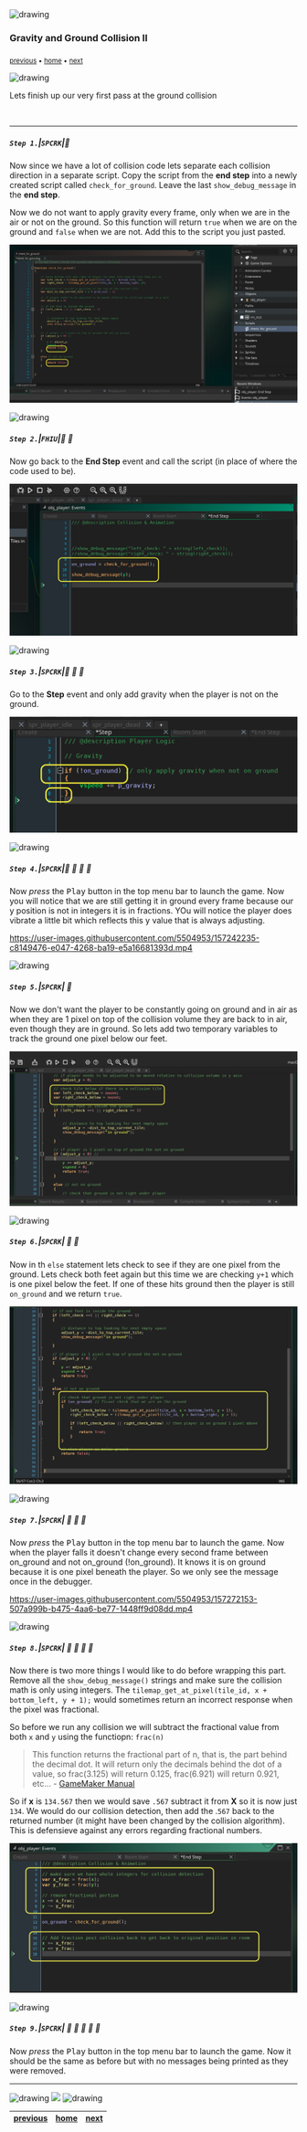 <img src="https://via.placeholder.com/1000x4/45D7CA/45D7CA" alt="drawing" height="4px"/>

### Gravity and Ground Collision II

<sub>[previous](../) • [home](../README.md#user-content-gms2-top-down-shooter) • [next](../)</sub>

<img src="https://via.placeholder.com/1000x4/45D7CA/45D7CA" alt="drawing" height="4px"/>

Lets finish up our very first pass at the ground collision

<br>

---


##### `Step 1.`\|`SPCRK`|:small_blue_diamond:

Now since we have a lot of collision code lets separate each collision direction in a separate script.  Copy the script from the **end step** into a newly created script called `check_for_ground`. Leave the last `show_debug_message` in the **end step**.

Now we do not want to apply gravity every frame, only when we are in the air or not on the ground.  So this function will return `true` when we are on the ground and `false` when we are not.  Add this to the script you just pasted.

![add check for ground script](images/checkForGround.png)

<img src="https://via.placeholder.com/500x2/45D7CA/45D7CA" alt="drawing" height="2px" alt = ""/>

##### `Step 2.`\|`FHIU`|:small_blue_diamond: :small_blue_diamond: 

Now go back to the **End Step** event and call the script (in place of where the code used to be).

![call check for ground method](images/callNewScript.png)

<img src="https://via.placeholder.com/500x2/45D7CA/45D7CA" alt="drawing" height="2px" alt = ""/>

##### `Step 3.`\|`SPCRK`|:small_blue_diamond: :small_blue_diamond: :small_blue_diamond:

Go to the **Step** event and only add gravity when the player is not on the ground.

![add gravity when on ground](images/onAddGravity.png)

<img src="https://via.placeholder.com/500x2/45D7CA/45D7CA" alt="drawing" height="2px" alt = ""/>

##### `Step 4.`\|`SPCRK`|:small_blue_diamond: :small_blue_diamond: :small_blue_diamond: :small_blue_diamond:

Now *press* the <kbd>Play</kbd> button in the top menu bar to launch the game. Now you will notice that we are still getting it in ground every frame because our y position is not in integers it is in fractions.  YOu will notice the player does vibrate a little bit which reflects this y value that is always adjusting.

https://user-images.githubusercontent.com/5504953/157242235-c8149476-e047-4268-ba19-e5a16681393d.mp4

<img src="https://via.placeholder.com/500x2/45D7CA/45D7CA" alt="drawing" height="2px" alt = ""/>

##### `Step 5.`\|`SPCRK`| :small_orange_diamond:

Now we don't want the player to be constantly going on ground and in air as when they are 1 pixel on top of the collision volume they are back to in air, even though they are in ground.  So lets add two temporary variables to track the ground one pixel below our feet.

![check below vars](images/checkBelowTemp.png)

<img src="https://via.placeholder.com/500x2/45D7CA/45D7CA" alt="drawing" height="2px" alt = ""/>

##### `Step 6.`\|`SPCRK`| :small_orange_diamond: :small_blue_diamond:

Now in th `else` statement lets check to see if they are one pixel from the ground.  Lets check both feet again but this time we are checking `y+1` which is one pixel below the feet.  If one of these hits ground then the player is still `on_ground` and we return `true`.

![check if player is one pixel from ground](images/notOnGround.png)

<img src="https://via.placeholder.com/500x2/45D7CA/45D7CA" alt="drawing" height="2px" alt = ""/>

##### `Step 7.`\|`SPCRK`| :small_orange_diamond: :small_blue_diamond: :small_blue_diamond:

Now *press* the <kbd>Play</kbd> button in the top menu bar to launch the game. Now when the player falls it doesn't change every second frame between on_ground and not on_ground (!on_ground). It knows it is on ground because it is one pixel beneath the player. So we only see the message once in the debugger.

https://user-images.githubusercontent.com/5504953/157272153-507a999b-b475-4aa6-be77-1448ff9d08dd.mp4

<img src="https://via.placeholder.com/500x2/45D7CA/45D7CA" alt="drawing" height="2px" alt = ""/>

##### `Step 8.`\|`SPCRK`| :small_orange_diamond: :small_blue_diamond: :small_blue_diamond: :small_blue_diamond:

Now there is two more things I would like to do before wrapping this part. Remove all the `show_debug_message()` strings and make sure the collision math is only using integers.  The `tilemap_get_at_pixel(tile_id, x + bottom_left, y + 1);` would sometimes return an incorrect response when the pixel was fractional.

So before we run any collision we will subtract the fractional value from both `x` and `y` using the functiopn: `frac(n)`

> This function returns the fractional part of n, that is, the part behind the decimal dot. It will return only the decimals behind the dot of a value, so frac(3.125) will return 0.125, frac(6.921) will return 0.921, etc... - [GameMaker Manual](https://manual.yoyogames.com/GameMaker_Language/GML_Reference/Maths_And_Numbers/Number_Functions/frac.htm)

So if **x** is `134.567` then we would save `.567` subtract it from **X** so it is now just `134`.  We would do our collision detection, then add the .`567` back to the returned number (it might have been changed by the collision algorithm). This is defensieve against any errors regarding fractional numbers.

![remove then add back fraction](images/addRemoveFractions.png)

<img src="https://via.placeholder.com/500x2/45D7CA/45D7CA" alt="drawing" height="2px" alt = ""/>

##### `Step 9.`\|`SPCRK`| :small_orange_diamond: :small_blue_diamond: :small_blue_diamond: :small_blue_diamond: :small_blue_diamond:

Now *press* the <kbd>Play</kbd> button in the top menu bar to launch the game. Now it should be the same as before but with no messages being printed as they were removed.


___


<img src="https://via.placeholder.com/1000x4/dba81a/dba81a" alt="drawing" height="4px" alt = ""/>

<img src="https://via.placeholder.com/1000x100/45D7CA/000000/?text=Next Up - ADD NEXT PAGE">

<img src="https://via.placeholder.com/1000x4/dba81a/dba81a" alt="drawing" height="4px" alt = ""/>

| [previous](../)| [home](../README.md#user-content-gms2-top-down-shooter) | [next](../)|
|---|---|---|
